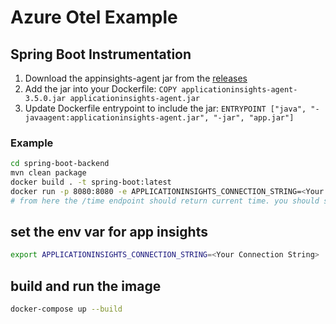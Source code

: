 # Azure Otel Example

## Spring Boot Instrumentation

1. Download the appinsights-agent jar from the [releases](https://github.com/microsoft/ApplicationInsights-Java/releases/tag/3.5.0)
2. Add the jar into your Dockerfile: `COPY applicationinsights-agent-3.5.0.jar applicationinsights-agent.jar`
3. Update Dockerfile entrypoint to include the jar: `ENTRYPOINT ["java", "-javaagent:applicationinsights-agent.jar", "-jar", "app.jar"]`

### Example

```bash
cd spring-boot-backend
mvn clean package
docker build . -t spring-boot:latest
docker run -p 8080:8080 -e APPLICATIONINSIGHTS_CONNECTION_STRING=<Your Connection String> spring-boot:latest
# from here the /time endpoint should return current time. you should see telemetry in app insights
```

## set the env var for app insights
```bash
export APPLICATIONINSIGHTS_CONNECTION_STRING=<Your Connection String>
```

## build and run the image

```bash
docker-compose up --build
```

##